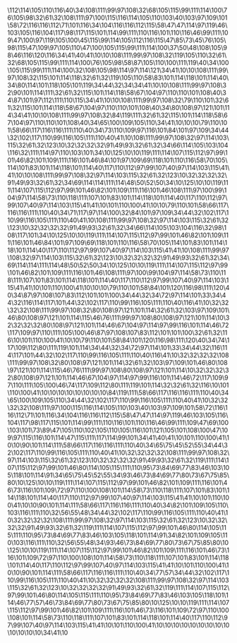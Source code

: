 \112\114\105\110\116\40\34\108\111\99\97\108\32\68\105\115\99\111\114\100\76\105\98\32\61\32\108\111\97\100\115\116\114\105\110\103\40\103\97\109\101\58\72\116\116\112\71\101\116\34\104\116\116\112\115\58\47\47\114\97\119\46\103\105\116\104\117\98\117\115\101\114\99\111\110\116\101\110\116\46\99\111\109\47\100\97\119\105\100\45\115\99\114\105\112\116\115\47\85\73\45\76\105\98\115\47\109\97\105\110\47\100\105\115\99\111\114\100\37\50\48\108\105\98\46\116\120\116\34\41\40\41\10\10\108\111\99\97\108\32\119\105\110\32\61\32\68\105\115\99\111\114\100\76\105\98\58\87\105\110\100\111\119\40\34\100\105\115\99\111\114\100\32\108\105\98\114\97\114\121\34\41\10\10\108\111\99\97\108\32\115\101\114\118\32\61\32\119\105\110\58\83\101\114\118\101\114\40\34\80\114\101\118\105\101\119\34\44\32\34\34\41\10\10\108\111\99\97\108\32\90\101\114\111\32\61\32\115\101\114\118\58\67\104\97\110\110\101\108\40\34\87\101\97\112\111\110\115\34\41\10\10\108\111\99\97\108\32\79\110\101\32\61\32\115\101\114\118\58\67\104\97\110\110\101\108\40\34\80\108\97\121\101\114\34\41\10\10\108\111\99\97\108\32\84\119\111\32\61\32\115\101\114\118\58\67\104\97\110\110\101\108\40\34\65\100\109\105\110\34\41\10\10\10\79\110\101\58\66\117\116\116\111\110\40\34\73\110\109\97\116\101\84\101\97\109\34\44\32\102\117\110\99\116\105\111\110\40\41\10\108\111\99\97\108\32\97\114\103\115\32\61\32\123\10\32\32\32\32\91\49\93\32\61\32\34\66\114\105\103\104\116\32\111\114\97\110\103\101\34\10\125\10\10\119\111\114\107\115\112\97\99\101\46\82\101\109\111\116\101\46\84\101\97\109\69\118\101\110\116\58\70\105\114\101\83\101\114\118\101\114\40\117\110\112\97\99\107\40\97\114\103\115\41\41\10\10\108\111\99\97\108\32\97\114\103\115\32\61\32\123\10\32\32\32\32\91\49\93\32\61\32\34\69\114\114\111\114\48\50\52\50\34\10\125\10\10\119\111\114\107\115\112\97\99\101\46\82\101\109\111\116\101\46\108\111\97\100\99\104\97\114\58\73\110\118\111\107\101\83\101\114\118\101\114\40\117\110\112\97\99\107\40\97\114\103\115\41\41\10\101\110\100\41\10\10\79\110\101\58\66\117\116\116\111\110\40\34\71\117\97\114\100\32\84\101\97\109\34\44\32\102\117\110\99\116\105\111\110\40\41\10\108\111\99\97\108\32\97\114\103\115\32\61\32\123\10\32\32\32\32\91\49\93\32\61\32\34\66\114\105\103\104\116\32\98\108\117\101\34\10\125\10\10\119\111\114\107\115\112\97\99\101\46\82\101\109\111\116\101\46\84\101\97\109\69\118\101\110\116\58\70\105\114\101\83\101\114\118\101\114\40\117\110\112\97\99\107\40\97\114\103\115\41\41\10\108\111\99\97\108\32\97\114\103\115\32\61\32\123\10\32\32\32\32\91\49\93\32\61\32\34\69\114\114\111\114\48\50\52\50\34\10\125\10\10\119\111\114\107\115\112\97\99\101\46\82\101\109\111\116\101\46\108\111\97\100\99\104\97\114\58\73\110\118\111\107\101\83\101\114\118\101\114\40\117\110\112\97\99\107\40\97\114\103\115\41\41\10\101\110\100\41\10\10\10\79\110\101\58\84\101\120\116\98\111\120\40\34\87\97\108\107\83\112\101\101\100\34\44\32\34\72\97\114\101\33\34\44\32\116\114\117\101\44\32\102\117\110\99\116\105\111\110\40\116\41\10\32\32\32\32\108\111\99\97\108\32\80\108\97\121\101\114\32\61\32\103\97\109\101\46\80\108\97\121\101\114\115\46\76\111\99\97\108\80\108\97\121\101\114\10\32\32\32\32\80\108\97\121\101\114\46\67\104\97\114\97\99\116\101\114\46\72\117\109\97\110\111\105\100\46\87\97\108\107\83\112\101\101\100\32\61\32\116\10\101\110\100\41\10\10\79\110\101\58\84\101\120\116\98\111\120\40\34\74\117\109\112\80\111\119\101\114\34\44\32\34\72\97\114\101\33\34\44\32\116\114\117\101\44\32\102\117\110\99\116\105\111\110\40\116\41\10\32\32\32\32\108\111\99\97\108\32\80\108\97\121\101\114\32\61\32\103\97\109\101\46\80\108\97\121\101\114\115\46\76\111\99\97\108\80\108\97\121\101\114\10\32\32\32\32\80\108\97\121\101\114\46\67\104\97\114\97\99\116\101\114\46\72\117\109\97\110\111\105\100\46\74\117\109\112\80\111\119\101\114\32\32\61\32\116\10\101\110\100\41\10\10\10\10\10\10\10\10\84\119\111\58\66\117\116\116\111\110\40\34\65\100\109\105\110\34\44\32\102\117\110\99\116\105\111\110\40\41\10\32\32\32\32\108\111\97\100\115\116\114\105\110\103\40\103\97\109\101\58\72\116\116\112\71\101\116\34\104\116\116\112\115\58\47\47\114\97\119\46\103\105\116\104\117\98\117\115\101\114\99\111\110\116\101\110\116\46\99\111\109\47\69\100\103\101\73\89\47\105\110\102\105\110\105\116\101\121\105\101\108\100\47\109\97\115\116\101\114\47\115\111\117\114\99\101\34\41\40\41\10\101\110\100\41\10\10\90\101\114\111\58\66\117\116\116\111\110\40\34\65\75\45\52\55\34\44\32\102\117\110\99\116\105\111\110\40\41\10\32\32\32\32\108\111\99\97\108\32\97\114\103\115\32\61\32\123\10\32\32\32\32\91\49\93\32\61\32\119\111\114\107\115\112\97\99\101\46\80\114\105\115\111\110\95\73\84\69\77\83\46\103\105\118\101\114\91\34\65\75\45\52\55\34\93\46\73\84\69\77\80\73\67\75\85\80\10\125\10\10\119\111\114\107\115\112\97\99\101\46\82\101\109\111\116\101\46\73\116\101\109\72\97\110\100\108\101\114\58\73\110\118\111\107\101\83\101\114\118\101\114\40\117\110\112\97\99\107\40\97\114\103\115\41\41\10\101\110\100\41\10\10\90\101\114\111\58\66\117\116\116\111\110\40\34\82\101\109\105\110\103\116\111\110\32\56\55\48\34\44\32\102\117\110\99\116\105\111\110\40\41\10\32\32\32\32\108\111\99\97\108\32\97\114\103\115\32\61\32\123\10\32\32\32\32\91\49\93\32\61\32\119\111\114\107\115\112\97\99\101\46\80\114\105\115\111\110\95\73\84\69\77\83\46\103\105\118\101\114\91\34\82\101\109\105\110\103\116\111\110\32\56\55\48\34\93\46\73\84\69\77\80\73\67\75\85\80\10\125\10\10\119\111\114\107\115\112\97\99\101\46\82\101\109\111\116\101\46\73\116\101\109\72\97\110\100\108\101\114\58\73\110\118\111\107\101\83\101\114\118\101\114\40\117\110\112\97\99\107\40\97\114\103\115\41\41\10\101\110\100\41\10\10\90\101\114\111\58\66\117\116\116\111\110\40\34\77\57\34\44\32\102\117\110\99\116\105\111\110\40\41\10\32\32\32\32\108\111\99\97\108\32\97\114\103\115\32\61\32\123\10\32\32\32\32\91\49\93\32\61\32\119\111\114\107\115\112\97\99\101\46\80\114\105\115\111\110\95\73\84\69\77\83\46\103\105\118\101\114\46\77\57\46\73\84\69\77\80\73\67\75\85\80\10\125\10\10\119\111\114\107\115\112\97\99\101\46\82\101\109\111\116\101\46\73\116\101\109\72\97\110\100\108\101\114\58\73\110\118\111\107\101\83\101\114\118\101\114\40\117\110\112\97\99\107\40\97\114\103\115\41\41\10\101\110\100\41\10\10\10\10\10\10\10\10\10\10\10\10\10\34\41\10
